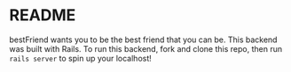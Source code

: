 # README

bestFriend wants you to be the best friend that you can be. This backend was built with Rails. To run this backend, fork and clone this repo, then run ```rails server``` to spin up your localhost!
